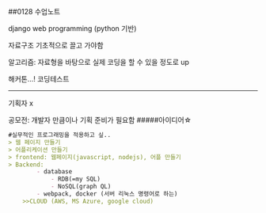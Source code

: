 ##0128 수업노트 

django web programming (python 기반)

자료구조 기초적으로 끌고 가야함 

알고리즘: 자료형을 바탕으로 실제 코딩을 할 수 있을 정도로 up

해커톤...! 코딩테스트 

----

기획자 x 

공모전: 개발자 만큼이나 기획 준비가 필요함 
#####아이디어☆
```markdown
#실무적인 프로그래밍을 적용하고 싶..
> 웹 페이지 만들기
> 어플리케이션 만들기
> frontend: 웹페이지(javascript, nodejs), 어플 만들기
> Backend: 
        - database
            - RDB(=my SQL)
            - NoSQL(graph QL)
        - webpack, docker (서버 리눅스 명령어로 하는)
    >>CLOUD (AWS, MS Azure, google cloud)
    
```
